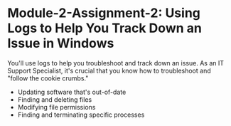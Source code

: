 # Module-2-Assignment-2: Using Logs to Help You Track Down an Issue in Windows

You'll use logs to help you troubleshoot and track down an issue. As an IT Support Specialist, it's crucial that you know how to troubleshoot and "follow the cookie crumbs."

* Updating software that's out-of-date
* Finding and deleting files
* Modifying file permissions
* Finding and terminating specific processes

